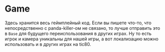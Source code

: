 # Game

Здесь хранится весь геймплейный код. Если вы пишете что-то, что непосредственно
с panda-killer-ом не связано, то лучше отправить это в `Base` для будущего
переиспользования в других играх. Ну то есть игрок и камера уникальны для
нашей игры, а вот локализацию можно использовать и в других играх на tic80.
